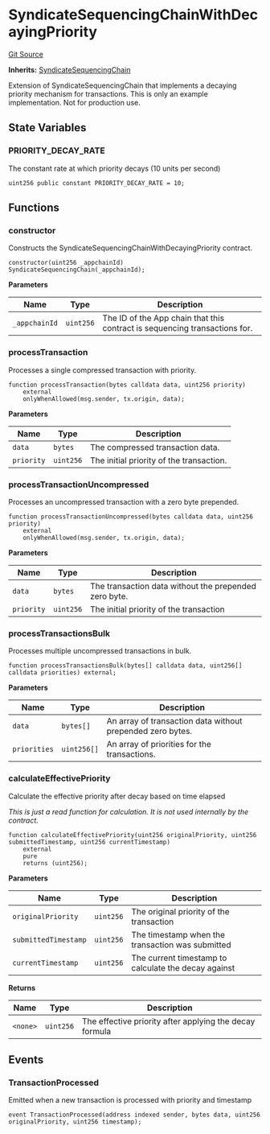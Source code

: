 # SyndicateSequencingChainWithDecayingPriority
[Git Source](https://github.com/SyndicateProtocol/syndicate-appchains/blob/e670fbd66628d486b7f0c62387b907c2a44879ed/src/extensions/SyndicateSequencingChainWithDecayingPriority.sol)

**Inherits:**
[SyndicateSequencingChain](/src/SyndicateSequencingChain.sol/contract.SyndicateSequencingChain.md)

Extension of SyndicateSequencingChain that implements a decaying priority mechanism for transactions.
This is only an example implementation. Not for production use.


## State Variables
### PRIORITY_DECAY_RATE
The constant rate at which priority decays (10 units per second)


```solidity
uint256 public constant PRIORITY_DECAY_RATE = 10;
```


## Functions
### constructor

Constructs the SyndicateSequencingChainWithDecayingPriority contract.


```solidity
constructor(uint256 _appchainId) SyndicateSequencingChain(_appchainId);
```
**Parameters**

|Name|Type|Description|
|----|----|-----------|
|`_appchainId`|`uint256`|The ID of the App chain that this contract is sequencing transactions for.|


### processTransaction

Processes a single compressed transaction with priority.


```solidity
function processTransaction(bytes calldata data, uint256 priority)
    external
    onlyWhenAllowed(msg.sender, tx.origin, data);
```
**Parameters**

|Name|Type|Description|
|----|----|-----------|
|`data`|`bytes`|The compressed transaction data.|
|`priority`|`uint256`|The initial priority of the transaction.|


### processTransactionUncompressed

Processes an uncompressed transaction with a zero byte prepended.


```solidity
function processTransactionUncompressed(bytes calldata data, uint256 priority)
    external
    onlyWhenAllowed(msg.sender, tx.origin, data);
```
**Parameters**

|Name|Type|Description|
|----|----|-----------|
|`data`|`bytes`|The transaction data without the prepended zero byte.|
|`priority`|`uint256`|The initial priority of the transaction|


### processTransactionsBulk

Processes multiple uncompressed transactions in bulk.


```solidity
function processTransactionsBulk(bytes[] calldata data, uint256[] calldata priorities) external;
```
**Parameters**

|Name|Type|Description|
|----|----|-----------|
|`data`|`bytes[]`|An array of transaction data without prepended zero bytes.|
|`priorities`|`uint256[]`|An array of priorities for the transactions.|


### calculateEffectivePriority

Calculate the effective priority after decay based on time elapsed

*This is just a read function for calculation. It is not used internally by the contract.*


```solidity
function calculateEffectivePriority(uint256 originalPriority, uint256 submittedTimestamp, uint256 currentTimestamp)
    external
    pure
    returns (uint256);
```
**Parameters**

|Name|Type|Description|
|----|----|-----------|
|`originalPriority`|`uint256`|The original priority of the transaction|
|`submittedTimestamp`|`uint256`|The timestamp when the transaction was submitted|
|`currentTimestamp`|`uint256`|The current timestamp to calculate the decay against|

**Returns**

|Name|Type|Description|
|----|----|-----------|
|`<none>`|`uint256`|The effective priority after applying the decay formula|


## Events
### TransactionProcessed
Emitted when a new transaction is processed with priority and timestamp


```solidity
event TransactionProcessed(address indexed sender, bytes data, uint256 originalPriority, uint256 timestamp);
```

